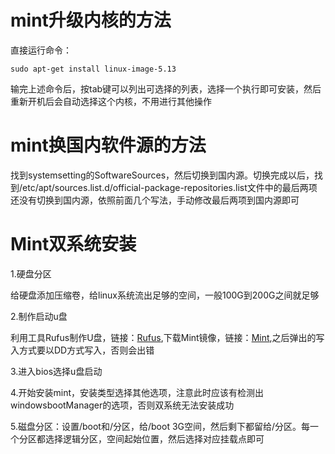 # mint升级内核的方法

直接运行命令：

~~~
sudo apt-get install linux-image-5.13
~~~

输完上述命令后，按tab键可以列出可选择的列表，选择一个执行即可安装，然后重新开机后会自动选择这个内核，不用进行其他操作

# mint换国内软件源的方法

找到systemsetting的SoftwareSources，然后切换到国内源。切换完成以后，找到/etc/apt/sources.list.d/official-package-repositories.list文件中的最后两项还没有切换到国内源，依照前面几个写法，手动修改最后两项到国内源即可

# Mint双系统安装

1.硬盘分区

给硬盘添加压缩卷，给linux系统流出足够的空间，一般100G到200G之间就足够

2.制作启动u盘

利用工具Rufus制作U盘，链接：[Rufus](https://rufus.ie/de/),下载Mint镜像，链接：[Mint](https://www.linuxmint.com/edition.php?id=288),之后弹出的写入方式要以DD方式写入，否则会出错

3.进入bios选择u盘启动

4.开始安装mint，安装类型选择其他选项，注意此时应该有检测出windowsbootManager的选项，否则双系统无法安装成功

5.磁盘分区：设置/boot和/分区，给/boot 3G空间，然后剩下都留给/分区。每一个分区都选择逻辑分区，空间起始位置，然后选择对应挂载点即可

